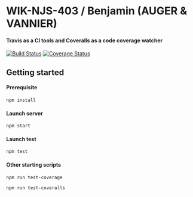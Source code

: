 # WIK-NJS-403 / Benjamin (AUGER & VANNIER)

#### Travis as a CI tools and Coveralls as a code coverage watcher
[![Build Status](https://travis-ci.org/BloodMotion/wik-njs-403.png?branch=master)](https://travis-ci.org/BloodMotion/wik-njs-403)
[![Coverage Status](https://coveralls.io/repos/github/BloodMotion/wik-njs-403/badge.svg?branch=master)](https://coveralls.io/github/BloodMotion/wik-njs-403?branch=master)

## Getting started

#### Prerequisite

`npm install`

#### Launch server

`npm start`

#### Launch test

`npm test`

#### Other starting scripts
`npm run test-coverage`

`npm run test-coveralls`